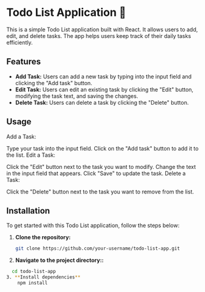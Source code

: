 # Todo List Application 📝

This is a simple Todo List application built with React. It allows users to add, edit, and delete tasks. The app helps users keep track of their daily tasks efficiently.

## Features

- **Add Task:** Users can add a new task by typing into the input field and clicking the "Add task" button.
- **Edit Task:** Users can edit an existing task by clicking the "Edit" button, modifying the task text, and saving the changes.
- **Delete Task:** Users can delete a task by clicking the "Delete" button.

## Usage
Add a Task:

Type your task into the input field.
Click on the "Add task" button to add it to the list.
Edit a Task:

Click the "Edit" button next to the task you want to modify.
Change the text in the input field that appears.
Click "Save" to update the task.
Delete a Task:

Click the "Delete" button next to the task you want to remove from the list.


## Installation

To get started with this Todo List application, follow the steps below:

1. **Clone the repository:**

   ```bash
   git clone https://github.com/your-username/todo-list-app.git

2. **Navigate to the project directory::**
  ```bash
    cd todo-list-app
3. **Install dependencies**
      npm install

    
